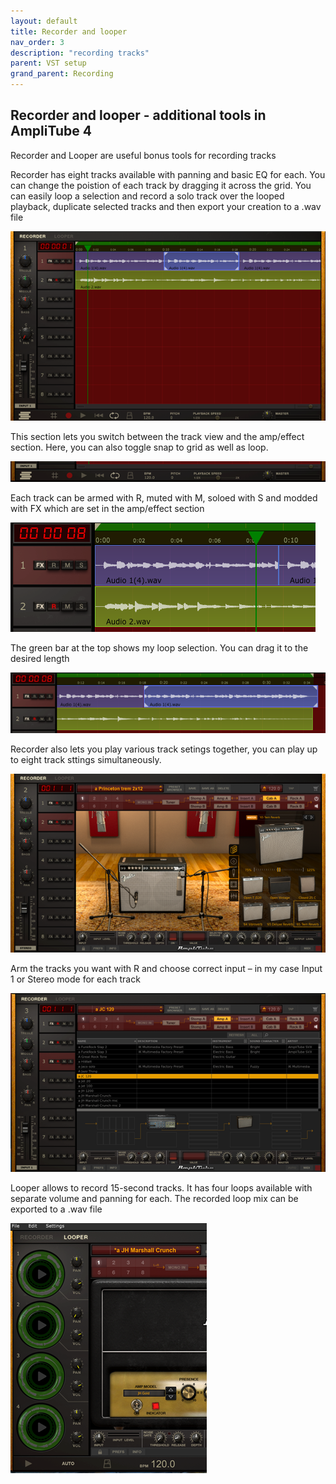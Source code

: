 ```yaml
---
layout: default
title: Recorder and looper
nav_order: 3
description: "recording tracks"
parent: VST setup
grand_parent: Recording
---
```


## **Recorder and looper - additional tools in AmpliTube 4**

Recorder and Looper are useful bonus tools for recording tracks

Recorder has eight tracks available with panning and basic EQ for each. You can change the poistion of each track by dragging it across the grid. You can easily loop a selection and record a solo track over the looped playback, duplicate selected tracks and then export your creation to a .wav file

 ![AmpliTube4 - getting started](../../../assets/images/a4_18_rec1.png)

This section lets you switch between the track view and the amp/effect section. Here, you can also toggle snap to grid as well as loop.

 ![AmpliTube4 - getting started](../../../assets/images/a4_19_recbar.png)

Each track can be armed with R, muted with M, soloed with S and modded with FX which are set in the amp/effect section

 ![AmpliTube4 - getting started](../../../assets/images/a4_20_trackfx.png)

The green bar at the top shows my loop selection. You can drag it to the desired length

 ![AmpliTube4 - getting started](../../../assets/images/a4_21_trackloop.png)

Recorder also lets you play various track setings together, you can play up to eight track sttings simultaneously. 

 ![AmpliTube4 - getting started](../../../assets/images/a4_22_8tracks.png)

Arm the tracks you want with R and choose correct input – in my case Input 1 or Stereo mode for each track

 ![AmpliTube4 - getting started](../../../assets/images/a4_23_trackinput.png)

Looper allows to record 15-second tracks. It has four loops available with separate volume and panning for each. The recorded loop mix can be exported to a .wav file

 ![AmpliTube4 - getting started](../../../assets/images/a4_24_tracklooper.png)


